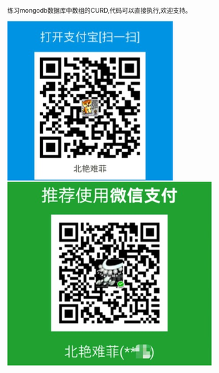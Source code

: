 练习mongodb数据库中数组的CURD,代码可以直接执行,欢迎支持。

![](https://github.com/beiyannanfei/mongo-array/blob/master/img/alipay.jpg)
![](https://github.com/beiyannanfei/mongo-array/blob/master/img/wechatPay.jpg)